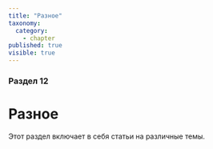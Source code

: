 ```yaml
---
title: "Разное"
taxonomy:
  category:
    - chapter
published: true
visible: true
---
```


### Раздел 12

# Разное

Этот раздел включает в себя статьи на различные темы.
